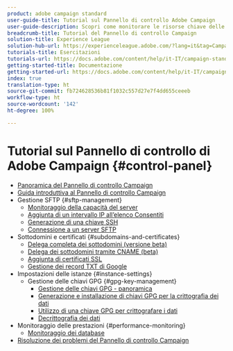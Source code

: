 ```yaml
---
product: adobe campaign standard
user-guide-title: Tutorial sul Pannello di controllo Adobe Campaign
user-guide-description: Scopri come monitorare le risorse chiave delle istanze di Adobe Campaign ed eseguire attività di amministrazione nel Pannello di controllo Campaign.
breadcrumb-title: Tutorial del Pannello di controllo Campaign
solution-title: Experience League
solution-hub-url: https://experienceleague.adobe.com/?lang=it&tag=Campaign+Standard#recommended/solutions/campaign
tutorials-title: Esercitazioni
tutorials-url: https://docs.adobe.com/content/help/it-IT/campaign-standard-learn/tutorials/overview.html
getting-started-title: Documentazione
getting-started-url: https://docs.adobe.com/content/help/it-IT/campaign-standard/using/campaign-standard-home.html
index: true
translation-type: ht
source-git-commit: fb724628536b81f1032c557d27e7f4dd655ceeeb
workflow-type: ht
source-wordcount: '142'
ht-degree: 100%

---
```



#  Tutorial sul Pannello di controllo di Adobe Campaign {#control-panel}

+ [Panoramica del Pannello di controllo Campaign](/help/control-panel-tutorials/control-panel-overview.md)
+ [Guida introduttiva al Pannello di controllo Campaign](/help/control-panel-tutorials/getting-started-with-the-control-panel.md)
+ Gestione SFTP {#sftp-management}
   + [Monitoraggio della capacità del server](/help/control-panel-tutorials/sftp-management/monitoring-server-capacity.md)
   + [Aggiunta di un intervallo IP all’elenco Consentiti](/help/control-panel-tutorials/sftp-management/adding-ip-range-to-allow-list.md)
   + [Generazione di una chiave SSH](/help/control-panel-tutorials/sftp-management/generate-ssh-key.md)
   + [Connessione a un server SFTP](/help/control-panel-tutorials/sftp-management/connect-to-sftp-server.md)
+ Sottodomini e certificati {#subdomains-and-certificates}
   + [Delega completa dei sottodomini (versione beta)](/help/control-panel-tutorials/subdomains-and-certificates/subdomain-delegation.md)
   + [Delega dei sottodomini tramite CNAME (beta)](/help/control-panel-tutorials/subdomains-and-certificates/delegating-subdomains-using-cname.md)
   + [Aggiunta di certificati SSL](/help/control-panel-tutorials/subdomains-and-certificates/adding-ssl-certificates.md)
   + [Gestione dei record TXT di Google](/help/control-panel-tutorials/subdomains-and-certificates/google-txt-record-management.md)
+ Impostazioni delle istanze {#instance-settings}
   + Gestione delle chiavi GPG {#gpg-key-management}
      + [Gestione delle chiavi GPG - panoramica](/help/control-panel-tutorials/instance-settings/gpg-key-management/gpg-key-management-overview.md)
      + [Generazione e installazione di chiavi GPG per la crittografia dei dati](/help/control-panel-tutorials/instance-settings/gpg-key-management/generating-and-installing-gpg-keys-for-data-encryption.md)
      + [Utilizzo di una chiave GPG per crittografare i dati](/help/control-panel-tutorials/instance-settings/gpg-key-management/using-a-gpg-key-to-encrypt-data.md)
      + [Decrittografia dei dati](/help/control-panel-tutorials/instance-settings/gpg-key-management/decrypting-data.md)
+ Monitoraggio delle prestazioni {#performance-monitoring}
   + [Monitoraggio dei database](/help/control-panel-tutorials/performance-monitoring/monitoring-databases.md)
+ [Risoluzione dei problemi del Pannello di controllo Campaign](/help/control-panel-tutorials/trouble-shooting.md)